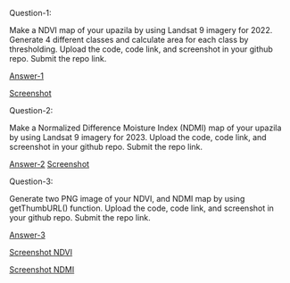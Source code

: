 Question-1: 

Make a NDVI map of your upazila by using Landsat 9 imagery for 2022. Generate 4 different classes and calculate area for each class by thresholding. Upload the code, code link, and screenshot in your github repo. Submit the repo link.


[Answer-1](https://code.earthengine.google.com/524f22b670bd8dbeeb7959e72f77b994)

[Screenshot](https://github.com/Anamikachow56/Assignment-12-Normalized-difference-indices-Thresholding-Area-Calculation-using-GEE/blob/55da89995d0dc3c5742b52660017fa981c338e2d/NDVI%20area%20calculation.png)





Question-2:

Make a Normalized Difference Moisture Index (NDMI) map of your upazila by using Landsat 9 imagery for 2023. Upload the code, code link, and screenshot in your github repo. Submit the repo link.

[Answer-2](https://code.earthengine.google.com/fff204a5313ae27445f4392f7fba0264)
[Screenshot](NDMI.png)


Question-3:

Generate two PNG image of your NDVI, and NDMI map by using getThumbURL() function. Upload the code, code link, and screenshot in your github repo. Submit the repo link.


[Answer-3](https://code.earthengine.google.com/8f569a80914427510c439bc0be28c7e8)

[Screenshot NDVI]()

[Screenshot NDMI]()
